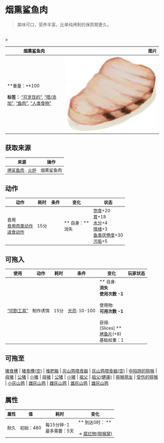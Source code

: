 # 烟熏鲨鱼肉  
> 美味可口，营养丰富。比单纯烤制的保质期更久。  
<br>  
>   
  
  烟熏鲨鱼肉  |   图片   
 ----  |  ----:   
 **重量：**100<br><br>**标签：**	[“可烹饪的”](tag_Cookable.md), [“喂/添加”](tag_Feed.md), [“鱼肉”](tag_Fish.md), [“人类食物”](tag_HumanFood.md)  |  <img decoding="async" src="Sprite/SharkMeatCooked.png" href="a.md" style="max-width:300px;max-height:300px;">   
  
## 获取来源  
来源  |  操作  
----  |  ----  
[烤鲨鱼肉](SharkCooked.md) , [火炉](Stove.md)  |  烟熏鲨鱼肉  
## 动作  
动作  |  耗时  |  条件  |  变化  |  状态  
----  |  ----  |  ----  |  ----  |  ----  
食用<br>[食用肉类动作](CarnivorousAction.md)<br>[进食动作](EatingAction.md)  |  15分  |    |  ** 自身：**<br>消失  |  [饱食](Satiation.md)+20<br>[胃](Stomach.md)+18<br>[水分](Hydration.md)+4<br>[情绪](Morale.md)+3<br>[鱼类<nobr>厌倦度</nobr>](SaturationFish.md)+30<br>[污垢](Filth.md)+5  
## 可拖入  
使用  |  动作  |  耗时  |  条件  |  变化  |  玩家状态  
----  |  ----  |  ----  |  ----  |  ----  |  ----  
[“切割工具”](tag_Cutter.md)  |  制作诱饵<br>  |  15分  |  [光亮](Light.md): 10-100  |  ** 自身: **<br>消失<br>使用次数  -1<br><br>** 使用物: **<br>可用次数  -1<br><br>** 获得: **<br>** [Slices] **<br>  [烤鱼片](FishSlicesCooked.md)(+8)<br>基础权重：1  |    
## 可拖至  
[猪食槽](BoarFeeder.md) | [猪食槽(空)](BoarFeederEmpty.md) | [堆肥箱](CompostBin.md) | [灰山鹑喂食器](PartridgeFeeder.md) | [灰山鹑喂食器(空)](PartridgeFeederEmpty.md) | [中陷阱的猕猴](CageTrapMacaque.md) | [母猪](BoarEnclosureFemale.md) | [公猪](BoarEnclosureMale.md) | [小猪](BoarEnclosurePiglet.md) | [母猪](BoarTiedFemale.md) | [公猪](BoarTiedMale.md) | [小猪](BoarTiedPiglet.md) | [祖父](Grandfather.md) | [祖父(健康)](GrandfatherHealthy.md) | [猕猴朋友](MacaqueFriend.md) | [受伤的猕猴](MacaqueWounded.md) | [小灰山鹑](PartridgeChick.md) | [雌灰山鹑](PartridgeFemaleEnclosure.md) | [雌灰山鹑](PartridgeFemaleLive.md) | [雄灰山鹑](PartridgeMaleEnclosure.md) | [雄灰山鹑](PartridgeMaleLive.md)  
## 属性   
属性  |  值  |  耗时  |  变化  
----  |  ----  |  ----  |  ----  
耐久  |  初始：480  |  每15分钟-1<br>最多需要：5天  |  ** 到达0时： **<br><br>→ [腐烂物(猕猴窝)](RottenRemains.md)  


<script>document.title="烟熏鲨鱼肉 - 卡牌生存百科 Card Survival Wiki";</script>